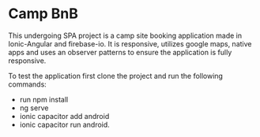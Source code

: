 # Camp BnB
This undergoing SPA project is a camp site booking application made in Ionic-Angular and firebase-io. It is responsive, utilizes google maps, native apps and uses an observer patterns to ensure the application is fully responsive.

To test the application first clone the project and run the following commands:
  * run npm install
  * ng serve 
  * ionic capacitor add android 
  * ionic capacitor run android.
